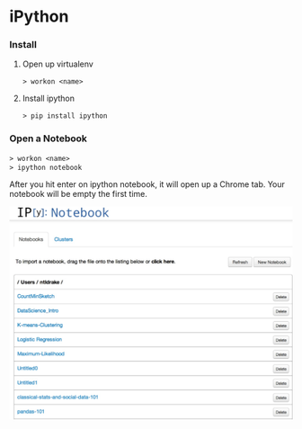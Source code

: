 # iPython


### Install

1. Open up virtualenv

    ```
    > workon <name>
    ```

2. Install ipython

    ```
    > pip install ipython
    ```


### Open a Notebook

```
> workon <name>
> ipython notebook
```
After you hit enter on ipython notebook, it will open up a Chrome tab. Your notebook will be empty the first time.

![](../images/ipython_dashboard.jpg)
